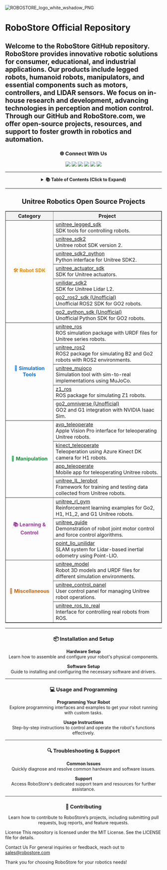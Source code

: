 ![ROBOSTORE_logo_white_wshadow_PNG](https://github.com/user-attachments/assets/80fcbfc9-646b-471e-a9a8-c6b78fc73b25)

# **RoboStore Official Repository**

Welcome to the RoboStore GitHub repository. RoboStore provides innovative robotic solutions for consumer, educational, and industrial applications. Our products include legged robots, humanoid robots, manipulators, and essential components such as motors, controllers, and LIDAR sensors. We focus on in-house research and development, advancing technologies in perception and motion control. Through our GitHub and RoboStore.com, we offer open-source projects, resources, and support to foster growth in robotics and automation.
---
<div align="center">

### 🌐 Connect With Us

<a href="https://twitter.com" target="_blank"><img src="https://img.shields.io/badge/Twitter-1DA1F2?style=for-the-badge&logo=twitter&logoColor=white" /></a>
<a href="https://www.youtube.com/@robostoreteam" target="_blank"><img src="https://img.shields.io/badge/YouTube-FF0000?style=for-the-badge&logo=youtube&logoColor=white" /></a>
<a href="https://facebook.com" target="_blank"><img src="https://img.shields.io/badge/Facebook-1877F2?style=for-the-badge&logo=facebook&logoColor=white" /></a>
<a href="https://your-doc-link" target="_blank"><img src="https://img.shields.io/badge/Documentation-FFA500?style=for-the-badge&logo=rss&logoColor=white" /></a>
<a href="mailto:sales@robostore.com" target="_blank"><img src="https://img.shields.io/badge/Email-D14836?style=for-the-badge&logo=gmail&logoColor=white" /></a>
<img src="https://img.shields.io/badge/Years-4-success?style=for-the-badge&logo=github" />

</div>

---

<div align="center">
  <details>
<summary><strong>📚 Table of Contents (Click to Expand)</strong></summary>

### 🔗 **Core Documentation**
| Link | Description |
|------|-------------|
| [About Us](docs/about.md) | Learn more about RoboStore and its mission. |
| [FAQs](docs/faq.md) | Frequently asked questions and their answers. |
| [User Guide](docs/user_guide.md) | Step-by-step guide for using our robotics products. |
| [Installation Guide](docs/installation_guide.md) | Instructions to install and set up the robots. |
| [Troubleshooting](docs/troubleshooting.md) | Common issues and how to resolve them. |
| [Repair and Maintenance](docs/repair_maintenance.md) | Maintenance and repair procedures. |
| [News and Updates](docs/news.md) | Latest news and product updates. |

### 📑 **Policies**
| Link | Description |
|------|-------------|
| [Privacy Policy](docs/policies/privacy_policy.md) | Information on how we handle your data. |
| [Terms of Service](docs/policies/terms_of_service.md) | Terms and conditions for using RoboStore products. |
| [Shipping and Refund Policy](docs/policies/shipping_refund.md) | Shipping procedures and refund policies. |

</details>

---

<h2 align="center">Unitree Robotics Open Source Projects</h2>

<table align="center" border="1" width="100%">
    <tr style="background-color:#f2f2f2; font-weight:bold; text-align:center;">
        <th>Category</th>
        <th>Project</th>
    </tr>
    <!-- Robot SDK -->
    <tr>
        <td rowspan="7" align="center" style="font-weight:bold; color:#e68a00;">🛠️ Robot SDK</td>
        <td>
            <a href="https://github.com/unitreerobotics/unitree_legged_sdk" target="_blank">
                unitree_legged_sdk
            </a> <br>
            SDK tools for controlling robots.
        </td>
    </tr>
    <tr>
        <td>
            <a href="https://github.com/unitreerobotics/unitree_sdk2" target="_blank">
                unitree_sdk2
            </a> <br>
            Unitree robot SDK version 2.
        </td>
    </tr>
    <tr>
        <td>
            <a href="https://github.com/unitreerobotics/unitree_sdk2_python" target="_blank">
                unitree_sdk2_python
            </a> <br>
            Python interface for Unitree SDK2.
        </td>
    </tr>
    <tr>
        <td>
            <a href="https://github.com/unitreerobotics/unitree_actuator_sdk" target="_blank">
                unitree_actuator_sdk
            </a> <br>
            SDK for Unitree actuators.
        </td>
    </tr>
    <tr>
        <td>
            <a href="https://github.com/unitreerobotics/unilidar_sdk2" target="_blank">
                unilidar_sdk2
            </a> <br>
            SDK for Unitree Lidar L2.
        </td>
    </tr>
    <tr>
        <td>
            <a href="https://github.com/abizovnuralem/go2_ros2_sdk" target="_blank">
                go2_ros2_sdk (Unofficial)
            </a> <br>
            Unofficial ROS2 SDK for GO2 robots.
        </td>
    </tr>
    <tr>
        <td>
            <a href="https://github.com/legion1581/go2_python_sdk" target="_blank">
                go2_python_sdk (Unofficial)
            </a> <br>
            Unofficial Python SDK for GO2 robots.
        </td>
    </tr>
    <!-- Simulation Tools -->
    <tr>
        <td rowspan="5" align="center" style="font-weight:bold; color:#0073e6;">🔬 Simulation Tools</td>
        <td>
            <a href="https://github.com/unitreerobotics/unitree_ros" target="_blank">
                unitree_ros
            </a> <br>
            ROS simulation package with URDF files for Unitree series robots.
        </td>
    </tr>
    <tr>
        <td>
            <a href="https://github.com/unitreerobotics/unitree_ros2" target="_blank">
                unitree_ros2
            </a> <br>
            ROS2 package for simulating B2 and Go2 robots with ROS2 environments.
        </td>
    </tr>
    <tr>
        <td>
            <a href="https://github.com/unitreerobotics/unitree_mujoco" target="_blank">
                unitree_mujoco
            </a> <br>
            Simulation tool with sim-to-real implementations using MuJoCo.
        </td>
    </tr>
    <tr>
        <td>
            <a href="https://github.com/unitreerobotics/z1_ros" target="_blank">
                z1_ros
            </a> <br>
            ROS package for simulating Z1 robots.
        </td>
    </tr>
    <tr>
        <td>
            <a href="https://github.com/abizovnuralem/go2_omniverse" target="_blank">
                go2_omniverse (Unofficial)
            </a> <br>
            GO2 and G1 integration with NVIDIA Isaac Sim.
        </td>
    </tr>
    <!-- Manipulation Tools -->
    <tr>
        <td rowspan="4" align="center" style="font-weight:bold; color:#009933;">🤖 Manipulation</td>
        <td>
            <a href="https://github.com/unitreerobotics/avp_teleoperate" target="_blank">
                avp_teleoperate
            </a> <br>
            Apple Vision Pro interface for teleoperating Unitree robots.
        </td>
    </tr>
    <tr>
        <td>
            <a href="https://github.com/unitreerobotics/kinect_teleoperate" target="_blank">
                kinect_teleoperate
            </a> <br>
            Teleoperation using Azure Kinect DK camera for H1 robots.
        </td>
    </tr>
    <tr>
        <td>
            <a href="https://github.com/unitreerobotics/app_teleoperate" target="_blank">
                app_teleoperate
            </a> <br>
            Mobile app for teleoperating Unitree robots.
        </td>
    </tr>
    <tr>
        <td>
            <a href="https://github.com/unitreerobotics/unitree_IL_lerobot" target="_blank">
                unitree_IL_lerobot
            </a> <br>
            Framework for training and testing data collected from Unitree robots.
        </td>
    </tr>
    <!-- Learning & Control Algorithms -->
    <tr>
        <td rowspan="3" align="center" style="font-weight:bold; color:#993399;">📚 Learning & Control</td>
        <td>
            <a href="https://github.com/unitreerobotics/unitree_rl_gym" target="_blank">
                unitree_rl_gym
            </a> <br>
            Reinforcement learning examples for Go2, H1, H1_2, and G1 Unitree robots.
        </td>
    </tr>
    <tr>
        <td>
            <a href="https://github.com/unitreerobotics/unitree_guide" target="_blank">
                unitree_guide
            </a> <br>
            Demonstration of robot joint motor control and force control algorithms.
        </td>
    </tr>
    <tr>
        <td>
            <a href="https://github.com/unitreerobotics/point_lio_unilidar" target="_blank">
                point_lio_unilidar
            </a> <br>
            SLAM system for Lidar-based inertial odometry using Point-LIO.
        </td>
    </tr>
    <!-- Miscellaneous Projects -->
    <tr>
        <td rowspan="3" align="center" style="font-weight:bold; color:#cc6600;">🔧 Miscellaneous</td>
        <td>
            <a href="https://github.com/unitreerobotics/unitree_model" target="_blank">
                unitree_model
            </a> <br>
            Robot 3D models and URDF files for different simulation environments.
        </td>
    </tr>
    <tr>
        <td>
            <a href="https://github.com/unitreerobotics/unitree_control_panel" target="_blank">
                unitree_control_panel
            </a> <br>
            User control panel for managing Unitree robot operations.
        </td>
    </tr>
    <tr>
        <td>
            <a href="https://github.com/unitreerobotics/unitree_ros_to_real" target="_blank">
                unitree_ros_to_real
            </a> <br>
            Interface for controlling real robots from ROS.
        </td>
    </tr>
</table>




---

<h3 align="center">📦 Installation and Setup</h3>

 **Hardware Setup**  
  Learn how to assemble and configure your robot's physical components.

 **Software Setup**  
  Guide to installing and configuring the necessary software and drivers.

---

<h3 align="center">💻 Usage and Programming</h3>

 **Programming Your Robot**  
  Explore programming interfaces and examples to get your robot running with custom tasks.

 **Usage Instructions**  
  Step-by-step instructions to control and operate the robot's functions effectively.

---

<h3 align="center">🔍 Troubleshooting & Support</h3>

 **Common Issues**  
  Quickly diagnose and resolve common hardware and software issues.

 **Support**  
  Access RoboStore's dedicated support team and resources for further assistance.

---

<h3 align="center">🤝 Contributing</h3>

Learn how to contribute to RoboStore’s projects, including submitting pull requests, bug reports, and feature requests.

</div>





License
This repository is licensed under the MIT License. See the LICENSE file for details.

Contact Us
For general inquiries or feedback, reach out to sales@robostore.com

Thank you for choosing RoboStore for your robotics needs!
